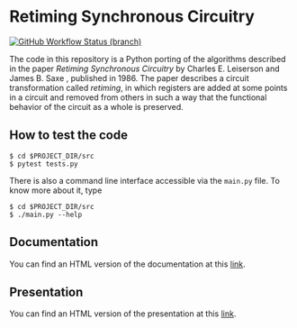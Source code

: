 # Retiming Synchronous Circuitry

[![GitHub Workflow Status (branch)](https://img.shields.io/github/workflow/status/fabiocody/retiming/python-test/master)](https://img.shields.io/github/workflow/status/fabiocody/retiming/python-test/master)

The code in this repository is a Python porting of the algorithms described in the paper *Retiming Synchronous Circuitry*
by Charles E. Leiserson and James B. Saxe , published in 1986. The paper describes a circuit transformation called *retiming*,
in which registers are added at some points in a circuit and removed from others in such a way that the functional
behavior of the circuit as a whole is preserved.

## How to test the code

```
$ cd $PROJECT_DIR/src
$ pytest tests.py
```

There is also a command line interface accessible via the `main.py` file. To know more about it, type

```
$ cd $PROJECT_DIR/src
$ ./main.py --help
```

## Documentation

You can find an HTML version of the documentation at this [link](https://fabiocodiglioni.it/retiming/build/html/index.html).

## Presentation

You can find an HTML version of the presentation at this [link](https://fabiocodiglioni.it/retiming/presentation/index.html).
